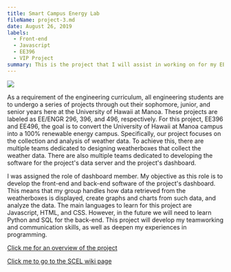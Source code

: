 ```yaml
---
title: Smart Campus Energy Lab
fileName: project-3.md
date: August 26, 2019
labels:
  - Front-end
  - Javascript
  - EE396
  - VIP Project
summary: This is the project that I will assist in working on for my EE396 and EE496 projects. Retrieve weather data and display it onto a dashboard.  
---
```


<img class="ui medium right floated rounded image" src="/images/project3pic.png"> 

As a requirement of the engineering curriculum, all engineering students are to undergo a series of projects through out their sophomore, junior, and senior years here at the University of Hawaii at Manoa. These projects are labeled as EE/ENGR 296, 396, and 496, respectively. For this project, EE396 and EE496, the goal is to convert the University of Hawaii at Manoa campus into a 100% renewable energy campus. Specifically, our project focuses on the collection and analysis of weather data. To achieve this, there are multiple teams dedicated to designing weatherboxes that collect the weather data. There are also multiple teams dedicated to developing the software for the project's data server and the project's dashboard.

I was assigned the role of dashboard member. My objective as this role is to develop the front-end and back-end software of the project's dashboard. This means that my group handles how data retrieved from the weatherboxes is displayed, create graphs and charts from such data, and analyze the data. The main languages to learn for this project are Javascript, HTML, and CSS. However, in the future we will need to learn Python and SQL for the back-end. This project will develop my teamworking and communication skills, as well as deepen my experiences in programming. 

[Click me for an overview of the project](https://sites.google.com/a/hawaii.edu/uh-vip/teams/scel)

[Click me to go to the SCEL wiki page](https://wiki.scel-hawaii.org/doku.php)

